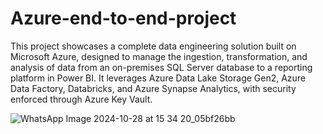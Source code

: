# Azure-end-to-end-project
This project showcases a complete data engineering solution built on Microsoft Azure, designed to manage the ingestion, transformation, and analysis of data from an on-premises SQL Server database to a reporting platform in Power BI. It leverages Azure Data Lake Storage Gen2, Azure Data Factory, Databricks, and Azure Synapse Analytics, with security enforced through Azure Key Vault.

![WhatsApp Image 2024-10-28 at 15 34 20_05bf26bb](https://github.com/user-attachments/assets/4cee84f0-6989-4ba0-a780-9b4505daa417)


